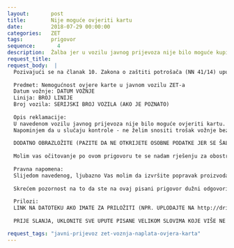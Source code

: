 ```yaml
---
layout:       post
title:        Nije moguće ovjeriti kartu
date:         2018-07-29 00:00:00
categories:   ZET
tags:         prigovor
sequence:	    4
description:  Žalba jer u vozilu javnog prijevoza nije bilo moguće kupiti kartu
request_title: 
request_body:  |
  Pozivajući se na članak 10. Zakona o zaštiti potrošača (NN 41/14) upućujem Vam pisani prigovor, koji se odnosi na:
  
  Predmet: Nemogućnost ovjere karte u javnom vozilu ZET-a
  Datum vožnje: DATUM VOŽNJE
  Linija: BROJ LINIJE
  Broj vozila: SERIJSKI BROJ VOZILA (AKO JE POZNATO)
  
  Opis reklamacije:
  U navedenom vozilu javnog prijevoza nije bilo moguće ovjeriti kartu.
  Napominjem da u slučaju kontrole - ne želim snositi trošak vožnje bez karte jer je javni prijevoznik dužan redovno održavati uređaje za ovjeru karata.
  
  DODATNO OBRAZLOŽITE (PAZITE DA NE OTKRIJETE OSOBNE PODATKE JER SE ŠALJE JAVNO)
  
  Molim vas očitovanje po ovom prigovoru te se nadam rješenju za obostrano zadovoljstvo.
  
  Pravna napomena:
  Slijedom navedenog, ljubazno Vas molim da izvršite popravak proizvoda/usluge. Ukoliko isto niste u mogućnosti, molim da mi predložite mogućnosti za rješenje.
  
  Skrećem pozornost na to da ste na ovaj pisani prigovor dužni odgovoriti u roku od 15 dana od dana zaprimanja prigovora.
  
  Prilozi:
  LINK NA DATOTEKU AKO IMATE ZA PRILOŽITI (NPR. UPLODAJTE NA http://drive.google.com, I OVDJE UMETNITE LINK
  
  PRIJE SLANJA, UKLONITE SVE UPUTE PISANE VELIKOM SLOVIMA KOJE VIŠE NE TREBAJU

request_tags: "javni-prijevoz zet-voznja-naplata-ovjera-karta"
---
```

